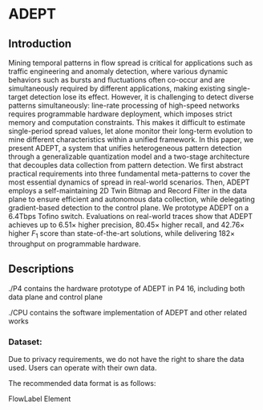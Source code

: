 # ADEPT

## Introduction
Mining temporal patterns in flow spread is critical for applications such as traffic engineering and anomaly detection, where various dynamic behaviors such as bursts and fluctuations often co-occur and are simultaneously required by different applications, making existing single-target detection lose its effect. However, it is challenging to detect diverse patterns simultaneously: line-rate processing of high-speed networks requires programmable hardware deployment, which imposes strict memory and computation constraints. This makes it difficult to estimate single-period spread values, let alone monitor their long-term evolution to mine different characteristics within a unified framework. In this paper, we present ADEPT, a system that unifies heterogeneous pattern detection through a generalizable quantization model and a two-stage architecture that decouples data collection from pattern detection. We first abstract practical requirements into three fundamental meta-patterns to cover the most essential dynamics of spread in real-world scenarios. Then, ADEPT employs a self-maintaining 2D Twin Bitmap and Record Filter in the data plane to ensure efficient and autonomous data collection, while delegating gradient-based detection to the control plane. We prototype ADEPT on a $6.4$Tbps Tofino switch. Evaluations on real-world traces show that ADEPT achieves up to $6.51 \times$ higher precision, $80.45 \times$ higher recall, and $42.76 \times$ higher $F_1$ score than state-of-the-art solutions, while delivering $182 \times$ throughput on programmable hardware.

## Descriptions

./P4 contains the hardware prototype of ADEPT in P4 16, including both data plane and control plane

./CPU contains the software implementation of ADEPT and other related works

### Dataset:

Due to privacy requirements, we do not have the right to share the data used. Users can operate with their own data.

The recommended data format is as follows:

FlowLabel Element
